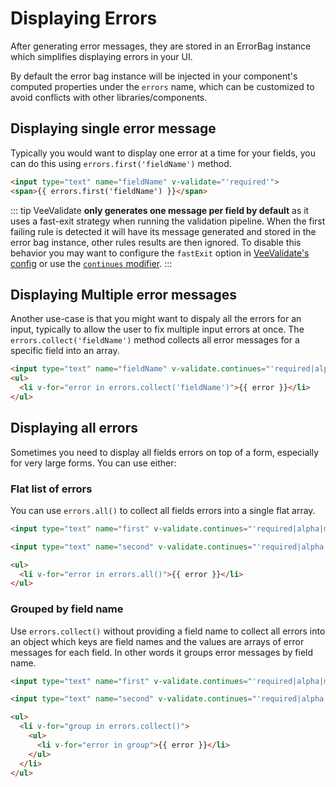 # Displaying Errors

After generating error messages, they are stored in an ErrorBag instance which simplifies displaying errors in your UI.

By default the error bag instance will be injected in your component's computed properties under the `errors` name, which can be customized to avoid conflicts with other libraries/components.

## Displaying single error message

Typically you would want to display one error at a time for your fields, you can do this using `errors.first('fieldName')` method.

```html
<input type="text" name="fieldName" v-validate="'required'">
<span>{{ errors.first('fieldName') }}</span>
```

::: tip
  VeeValidate __only generates one message per field by default__ as it uses a fast-exit strategy when running the validation pipeline. When the first failing rule is detected it will have its message generated and stored in the error bag instance, other rules results are then ignored. To disable this behavior you may want to configure the `fastExit` option in [VeeValidate's config](/configuration.md) or use the [`continues` modifier](/api/directive.md#continues).
:::

## Displaying Multiple error messages

Another use-case is that you might want to dispaly all the errors for an input, typically to allow the user to fix multiple input errors at once. The `errors.collect('fieldName')` method collects all error messages for a specific field into an array.

```html
<input type="text" name="fieldName" v-validate.continues="'required|alpha|min:5'">
<ul>
  <li v-for="error in errors.collect('fieldName')">{{ error }}</li>
</ul>
```

## Displaying all errors

Sometimes you need to display all fields errors on top of a form, especially for very large forms. You can use either:

### Flat list of errors

You can use `errors.all()` to collect all fields errors into a single flat array.

```html
<input type="text" name="first" v-validate.continues="'required|alpha|min:5'">

<input type="text" name="second" v-validate.continues="'required|alpha|min:5'">

<ul>
  <li v-for="error in errors.all()">{{ error }}</li>
</ul>
```

### Grouped by field name

Use `errors.collect()` without providing a field name to collect all errors into an object which keys are field names and the values are arrays of error messages for each field. In other words it groups error messages by field name.

```html
<input type="text" name="first" v-validate.continues="'required|alpha|min:5'">

<input type="text" name="second" v-validate.continues="'required|alpha|min:5'">

<ul>
  <li v-for="group in errors.collect()">
    <ul>
      <li v-for="error in group">{{ error }}</li>
    </ul>
  </li>
</ul>
```
